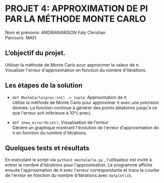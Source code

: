 # PROJET 4: APPROXIMATION DE PI PAR LA MÉTHODE MONTE CARLO
Nom et prénoms: ANDRIANARISON Faly Christian   
Parcours: MAFI  

## L’objectif du projet.
Utiliser la méthode de Monte Carlo pour approximer la valeur de π.  
Visualiser l'erreur d'approximation en fonction du nombre d'itérations.

## Les étapes de la solution
- `def MonteCarlo(prec:int) -> tuple`: Approximation de π  
  Utilise la méthode de Monte Carlo pour approximer π avec une précision donnée. La fonction continue à générer des points aléatoires jusqu'à ce que l'erreur soit inférieure à 10^(-prec).

- `def show_error(N:int)`: Visualisation de l'erreur  
  Génère un graphique montrant l'évolution de l'erreur d'approximation de π en fonction du nombre d'itérations.

## Quelques tests et résultats
En exécutant le script via `python3 monteCarlo.py` , l'utilisateur est invité à entrer le nombre d'itérations pour l'approximation. Le programme affiche ensuite l'approximation de π avec l'erreur correspondante et trace la courbe de l'erreur en fonction du nombre d'itérations avec `matplotlib`.